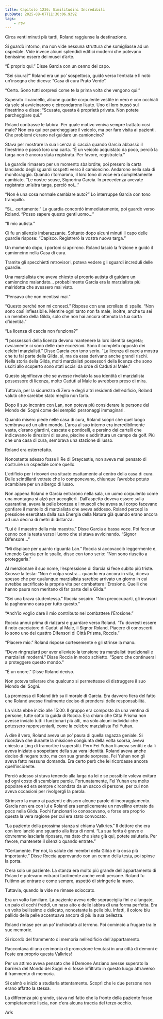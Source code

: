 ```yaml
---
title: Capitolo 1236: Similitudini Incredibili
pubDate: 2025-08-07T11:30:06.939Z
tags:
    - rtw
---
```



Circa venti minuti più tardi, Roland raggiunse la destinazione.


Si guardò intorno, ma non vide nessuna struttura che somigliasse ad un ospedale. Vide invece alcuni splendidi edifici moderni che potevano benissimo essere dei musei d’arte.


“È proprio qui.” Disse Garcia con un cenno del capo.


“Sei sicura?” Roland era un po’ sospettoso, guidò verso l’entrata e lì notò un’insegna che diceva: “Casa di cura Prato Verde”.


“Certo. Sono tutti sorpresi come te la prima volta che vengono qui.”


Superato il cancello, alcune guardie corpulente vestite in nero e con occhiali da sole si avvicinarono e circondarono l’auto. Uno di loro bussò sul finestrino e disse: “Scusate, questa è proprietà privata. Non potete parcheggiare qui.”


Roland contrasse le labbra. Per quale motivo veniva sempre trattato così male? Non era qui per parcheggiare il veicolo, ma per fare visita ai pazienti. Che problemi c’erano nel guidare un camioncino?


Stava per mostrare la sua licenza di caccia quando Garcia abbassò il finestrino e passò loro una carta. “È un veicolo acquistato da poco, perciò la targa non è ancora stata registrata. Per favore, registratela.”


Le guardie rimasero per un momento sbalordite; poi presero la carta lanciando degli sguardi sospetti verso il camioncino. Andarono nella sala di monitoraggio. Quando ritornarono, il loro tono di voce era completamente cambiato. “Le nostre scuse, Signorina Garcia. In precedenza avevate registrato un’altra targa, perciò noi...”


“Non è una cosa normale cambiare auto?” Lo interruppe Garcia con tono tranquillo.


“Sì... certamente.” La guardia concordò immediatamente, poi guardò verso Roland. “Posso sapere questo gentiluomo...”


“Il mio autista.”


Ci fu un silenzio imbarazzante. Soltanto dopo alcuni minuti il capo delle guardie rispose: “Capisco. Registrerò la vostra nuova targa.”


Un momento dopo, i portoni si aprirono. Roland lasciò la frizione e guidò il camioncino nella Casa di cura.


Tramite gli specchietti retrovisori, poteva vedere gli sguardi increduli delle guardie.


Una marzialista che aveva chiesto al proprio autista di guidare un camioncino malandato... probabilmente Garcia era la marzialista più malridotta che avessero mai visto.


“Pensavo che non mentissi mai.”


“Questo perché non mi conosci.” Rispose con una scrollata di spalle. “Non sono così inflessibile. Mentire ogni tanto non fa male, inoltre, anche tu sei un membro della Gilda, solo che non hai ancora ottenuto la tua carta d’identità.”


“La licenza di caccia non funziona?”


“I possessori della licenza devono mantenere la loro identità segreta; ovviamente ci sono delle rare eccezioni. Sono il completo opposto dei celebri marzialisti.” Disse Garcia con tono serio. “La licenza di caccia mostra che tu fai parte della Gilda, sì, ma da essa derivano anche grandi rischi. Nella storia della Gilda, molti marzialisti possessori della licenza che sono usciti allo scoperto sono stati uccisi da orde di Caduti al Male.”


Questo significava che se avesse rivelato la sua identità di marzialista possessore di licenza, molto Caduti al Male lo avrebbero preso di mira.


Tuttavia, per la sicurezza di Zero e degli altri residenti dell’edificio, Roland valutò che sarebbe stato meglio non farlo.


Dopo il suo incontro con Lan, non poteva più considerare le persone del Mondo dei Sogni come dei semplici personaggi immaginari.


Quando misero piede nelle casa di cura, Roland scoprì che quel luogo sembrava ad un altro mondo. L’area al suo interno era incredibilmente vasta, c’erano giardini, cascate e ponticelli, e persino dei cartelli che indicavano le direzioni di saune, piscine e addirittura un campo da golf. Più che una casa di cura, sembrava una stazione di lusso.


Roland era esterrefatto.


Nonostante adesso fosse il Re di Graycastle, non aveva mai pensato di costruire un ospedale come quello.


L’edificio per i ricoveri era situato esattamente al centro della casa di cura. Dalle scintillanti vetrate che lo componevano, chiunque l’avrebbe potuto scambiare per un albergo di lusso.


Non appena Roland e Garcia entrarono nella sala, un uomo corpulento come una montagna si alzò per accoglierli. Dall’aspetto doveva essere sulla quarantina, aveva la pelle bronzea e i muscoli che aveva sul corpo facevano gonfiare il mantello di marzialista che aveva addosso. Roland percepì la pressione esercitata dalla sua Energia della Natura già quando erano ancora ad una decina di metri di distanza.


“Lui è il maestro della mia maestra.” Disse Garcia a bassa voce. Poi fece un cenno con la testa verso l’uomo che si stava avvicinando. “Signor Difensore...”


“Mi dispiace per quanto riguarda Lan.” Roccia si accovacciò leggermente e, tenendo Garcia per le spalle, disse con tono serio: “Non sono riuscito a proteggerla.”


Al menzionare il suo nome, l’espressione di Garcia si fece subito più triste. Scosse la testa: “Non è colpa vostra... quando era ancora in vita, diceva spesso che per qualunque marzialista sarebbe arrivato un giorno in cui avrebbe sacrificato la propria vita per combattere l’Erosione. Quelli che hanno paura non meritano di far parte della Gilda.”


“Sei una brava studentessa.” Roccia sospirò. “Non preoccuparti, gli invasori la pagheranno cara per tutto questo.”


“Anch’io voglio dare il mio contributo nel combattere l’Erosione.”


Roccia annuì prima di rialzarsi e guardare verso Roland. “Tu dovresti essere il noto cacciatore di Caduti al Male, il Signor Roland. Piacere di conoscerti. Io sono uno dei quattro Difensori di Città Prisma, Roccia.”


“Piacere mio.” Roland rispose cortesemente e gli strinse la mano.


“Devo ringraziarti per aver alleviato la tensione tra marzialisti tradizionali e marzialisti moderni.” Disse Roccia in modo schietto. “Spero che continuerai a proteggere questo mondo.”


“È un onore.” Disse Roland deciso.


Non poteva tollerare che qualcuno si permettesse di distruggere il suo Mondo dei Sogni.


La promessa di Roland tirò su il morale di Garcia. Era davvero fiera del fatto che Roland avesse finalmente deciso di prendersi delle responsabilità.


La visita ebbe inizio alle 15:00. Il gruppo era composto da una ventina di persone, tutte sotto la guida di Roccia. Era chiaro che Città Prisma non avesse inviato tutti i funzionari più alti, ma solo alcuni individui che potessero rappresentarli, come la celebre marzialista Fei Yuhan.


A dire il vero, Roland aveva un po’ paura di quella ragazza geniale. Si ricordava  che durante la missione congiunta della volta scorsa, aveva chiesto a Ling di tramortire i superstiti. Però Fei Yuhan li aveva sentiti e da lì aveva iniziato a sospettare della sua vera identità. Roland aveva anche deciso di negare tutto, ma con sua grande sorpresa, Fei Yuhan non gli aveva fatto nessuna domanda. Era certo però che lei ricordasse ancora quell’incidente.


Perciò adesso si stava tenendo alla larga da lei e se possibile voleva evitare ad ogni costo di scambiare parole. Fortunatamente, Fei Yuhan era molto popolare ed era sempre circondata da un sacco di persone, per cui non aveva occasioni per rivolgergli la parola.


Strinsero la mano ai pazienti e dissero alcune parole di incoraggiamento. Garcia non era con lui e Roland era semplicemente un novellino entrato da poco nella Gilda. Pochi funzionari lo conoscevano, e forse era proprio questa la vera ragione per cui era stato convocato.


“La paziente della prossima stanza si chiama Valkries.” Il dottore che era con loro lanciò uno sguardo alla lista di nomi. “La sua ferita è grave e dovremmo lasciarla riposare, ma dato che siete già qui, potete salutarla. Per favore, mantenete il silenzio quando entrate.”


“Certamente. Per noi, la salute dei membri della Gilda è la cosa più importante.” Disse Roccia approvando con un cenno della testa, poi spinse la porta.


C’era solo un paziente. La stanza era molto più grande dell’appartamento di Roland e potevano entrarci facilmente anche venti persone. Roland fu l’ultimo ad entrare e come sempre, aspettò di stringerle la mano.


Tuttavia, quando la vide ne rimase scioccato.


Era un volto familiare. La paziente aveva delle sopracciglia fini e allungate, un paio di occhi freddi, un naso alto e delle labbra di una forma perfetta. Era un volto bellissimo e delicato, nonostante la pelle blu. Infatti, il colore blu pallido della pelle accentuava ancora di più la sua bellezza.


Roland rimase per un po’ inchiodato al terreno. Poi cominciò a frugare tra le sue memorie.


Si ricordò del frammento di memoria nell’edificio dell’appartamento.


Raccontava di una cerimonia di promozione tenutasi in una città di demoni e l’oste era proprio questa Valkries!


Per un attimo aveva pensato che il Demone Anziano avesse superato la barriera del Mondo dei Sogni e si fosse infiltrato in questo luogo attraverso il frammento di memoria.


Si calmò e iniziò a studiarla attentamente. Scoprì che le due persone non erano affatto la stessa.


La differenza più grande, stava nel fatto che la fronte della paziente fosse completamente liscia, non c’era alcuna traccia del terzo occhio.






<em>Aris</em>
                                


                                



